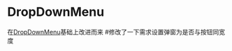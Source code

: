 # DropDownMenu
在[DropDownMenu](https://github.com/dongjunkun/DropDownMenu)基础上改进而来
#修改了一下需求设置弹窗为是否与按钮同宽度
